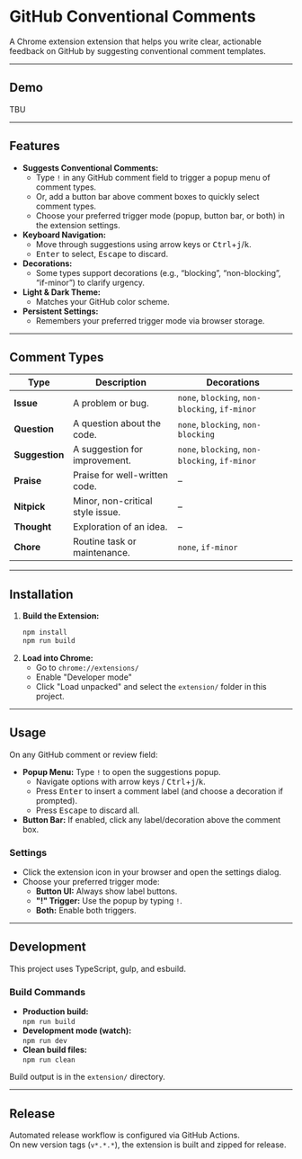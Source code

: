 # GitHub Conventional Comments

A Chrome extension extension that helps you write clear, actionable feedback on GitHub by suggesting conventional comment templates.

---

## Demo

TBU

---

## Features

- **Suggests Conventional Comments:**  
  - Type `!` in any GitHub comment field to trigger a popup menu of comment types.
  - Or, add a button bar above comment boxes to quickly select comment types.
  - Choose your preferred trigger mode (popup, button bar, or both) in the extension settings.
- **Keyboard Navigation:**  
  - Move through suggestions using arrow keys or <kbd>Ctrl</kbd>+<kbd>j</kbd>/<kbd>k</kbd>.
  - <kbd>Enter</kbd> to select, <kbd>Escape</kbd> to discard.
- **Decorations:**  
  - Some types support decorations (e.g., “blocking”, “non-blocking”, “if-minor”) to clarify urgency.
- **Light & Dark Theme:**  
  - Matches your GitHub color scheme.
- **Persistent Settings:**  
  - Remembers your preferred trigger mode via browser storage.

---

## Comment Types

| Type        | Description                              | Decorations                |
|-------------|------------------------------------------|----------------------------|
| **Issue**     | A problem or bug.                        | `none`, `blocking`, `non-blocking`, `if-minor` |
| **Question**  | A question about the code.               | `none`, `blocking`, `non-blocking`     |
| **Suggestion**| A suggestion for improvement.            | `none`, `blocking`, `non-blocking`, `if-minor` |
| **Praise**    | Praise for well-written code.            | –                          |
| **Nitpick**   | Minor, non-critical style issue.         | –                          |
| **Thought**   | Exploration of an idea.                  | –                          |
| **Chore**     | Routine task or maintenance.             | `none`, `if-minor`                   |

---

## Installation

1. **Build the Extension:**
   ```bash
   npm install
   npm run build
   ```
2. **Load into Chrome:**
   - Go to `chrome://extensions/`
   - Enable "Developer mode"
   - Click "Load unpacked" and select the `extension/` folder in this project.

---

## Usage

On any GitHub comment or review field:
  - **Popup Menu:** Type `!` to open the suggestions popup.
    - Navigate options with arrow keys / <kbd>Ctrl</kbd>+<kbd>j</kbd>/<kbd>k</kbd>.
    - Press <kbd>Enter</kbd> to insert a comment label (and choose a decoration if prompted).
    - Press <kbd>Escape</kbd> to discard all.
  - **Button Bar:** If enabled, click any label/decoration above the comment box.

### Settings

- Click the extension icon in your browser and open the settings dialog.
- Choose your preferred trigger mode:
  - **Button UI:** Always show label buttons.
  - **"!" Trigger:** Use the popup by typing `!`.
  - **Both:** Enable both triggers.

---

## Development

This project uses TypeScript, gulp, and esbuild.

### Build Commands

- **Production build:**  
  `npm run build`
- **Development mode (watch):**  
  `npm run dev`
- **Clean build files:**  
  `npm run clean`

Build output is in the `extension/` directory.

---

## Release

Automated release workflow is configured via GitHub Actions.  
On new version tags (`v*.*.*`), the extension is built and zipped for release.
